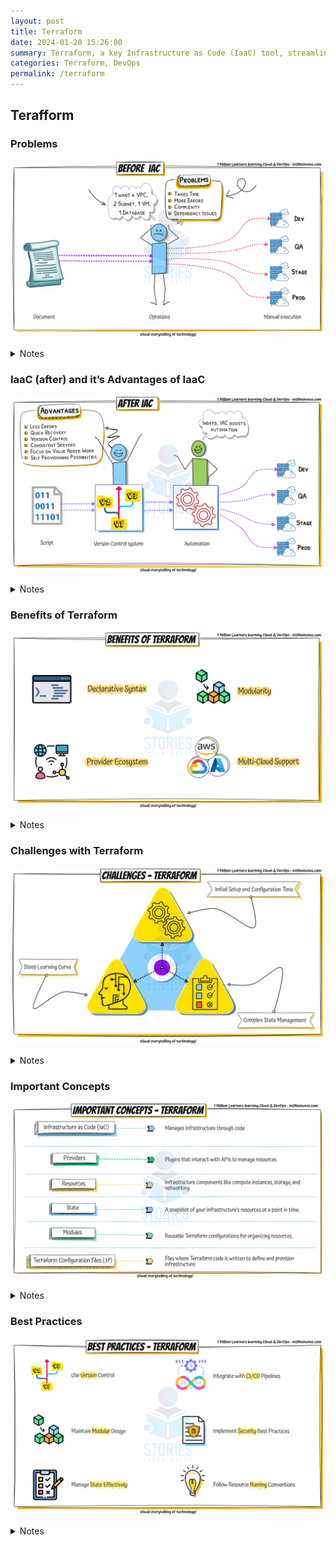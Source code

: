 ```yaml
---
layout: post
title: Terraform
date: 2024-01-20 15:26:00
summary: Terraform, a key Infrastructure as Code (IaaC) tool, streamlines deployment with benefits like scalability. Challenges exist, but understanding key concepts and adopting best practices maximizes Terraform's efficiency in DevOps.
categories: Terraform, DevOps
permalink: /terraform
---
```


## Terafform

### Problems

![Image](/images/terraform/Problems-terraform.gif "Problems")

<details>
    <summary>Notes</summary>
    <ul>
        <li>Takes time</li>
        <li>More Errors</li>
        <li>Complexity</li>
        <li>Dependency issue</li>
    </ul>
</details>

### IaaC (after) and it’s Advantages of IaaC

![Image](/images/terraform/After-IAAC.gif "IaaC (after) and it’s Advantages of IaaC")

<details>
    <summary>Notes</summary>
<ul>
    <li>Advantages
        <ul>
            <li>Less Errors</li>
            <li>Quick Recoverhy</li>
            <li>Version Control</li>
            <li>Consistent servers</li>
            <li>Focus on value added work</li>
            <li>Self provisioning possibilities</li>
        </ul>
    </li>
</ul>

</details>

### Benefits of Terraform

![Image](/images/terraform/Benifits-of-Terraform.gif "Benefits of Terraform")

<details>
    <summary>Notes</summary>
    <ul>
        <li>Declarative syntax</li>
        <li>Modularity</li>
        <li>Provider Ecosystem</li>
        <li>Multi-cloud support</li>
    </ul>
</details>

### Challenges with Terraform

![Image](/images/terraform/Challenges-Terrafrom.gif "Challenges with Terraform")

<details>
    <summary>Notes</summary>
    <ul>
        <li>Initial setup configuration time</li>
        <li>Steep learning curve</li>
        <li>Complex state management</li>
    </ul>
</details>

### Important Concepts

![Image](/images/terraform/Important-concepts-Terraform.gif "Important Concepts")

<details>
    <summary>Notes</summary>
<ul>
    <li><strong>Infrastructure as Code (IaC):</strong> Manages infrastructure through code</li>
    <li><strong>Data:</strong> Infrastructure as Code (IaC) Manages infrastructure through code</li>
    <li><strong>Providers:</strong> Plugins that interact with APIs to manage resources</li>
    <li><strong>Resources:</strong> Infrastructure components like compute instances, storage, and networking.</li>
    <li><strong>State:</strong> A snapshot of your infrastructure's resources at a point in time.</li>
    <li><strong>Modules:</strong> Reusable Terraform configurations for organizing resources.</li>
    <li><strong>Terraform Configuration Files (tf):</strong> Files where Terraform code is written to define and provision infrastructure</li>
</ul>

</details>

### Best Practices

![Image](/images/terraform/Best-Practices-Terraform.gif "Best Practices")

<details>
    <summary>Notes</summary>
<ul>
    <li>Use Version Control</li>
    <li>Maintain Modular Design</li>
    <li>Manage State Effectively</li>
    <li>Integrate with CI/CD Pipelines</li>
    <li>Implement Security Best Practices</li>
    <li>Follow Resource Naming Conventions</li>
</ul>
</details>

